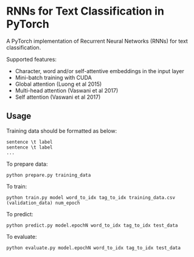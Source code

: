 # RNNs for Text Classification in PyTorch

A PyTorch implementation of Recurrent Neural Networks (RNNs) for text classification.

Supported features:
- Character, word and/or self-attentive embeddings in the input layer
- Mini-batch training with CUDA
- Global attention (Luong et al 2015)
- Multi-head attention (Vaswani et al 2017)
- Self attention (Vaswani et al 2017)

## Usage

Training data should be formatted as below:
```
sentence \t label
sentence \t label
...
```

To prepare data:
```
python prepare.py training_data
```

To train:
```
python train.py model word_to_idx tag_to_idx training_data.csv (validation_data) num_epoch
```

To predict:
```
python predict.py model.epochN word_to_idx tag_to_idx test_data
```

To evaluate:
```
python evaluate.py model.epochN word_to_idx tag_to_idx test_data
```
